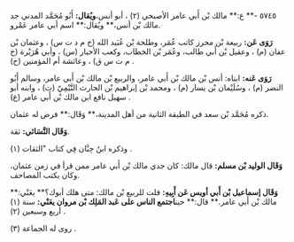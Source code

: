 ٥٧٤٥ -** ع:** مالك بْن أَبي عامر الأصبحي (٢) ، أبو أنس،**ويُقال:** أَبُو مُحَمَّد المدني جد مالك بْن أنس،** ويُقال:** اسم أبي عامر عَمْرو.

**رَوَى عَن:** ربيعة بْن محرز كاتب عُمَر، وطلحة بْن عُبَيد الله (خ م د ت س) ، وعثمان بْن عفان (م) ، وعقيل بْن أَبي طالب، وعُمَر بْن الخطاب، وكعب الأحبار (س) ، وأبي هُرَيْرة (خ م ت س ق) ، وعائشة أم المؤمنين (خ) .

**رَوَى عَنه:** ابناه: أنس بْن مالك بْن أَبي عامر، والربيع بْن مالك بْن أَبي عامر، وسالم أَبُو النضر (م) ، وسُلَيْمان بْن يسار (م) ، ومحمد بْن إبراهيم بْن الحارث التَّيْمِيّ (ت) ، وابنه أبو سهيل نافع ابن مالك بْن أَبي عامر (ع) .

ذكره مُحَمَّد بْن سعد في الطبقة الثانية من أهل المدينة،** وَقَال:** فرض له عثمان.

**وَقَال النَّسَائي:** ثقة.

وذكره ابنُ حِبَّان فِي كتاب "الثقات (١) .

**وَقَال الوليد بْن مسلم:** قال مالك: كان جدي مالك بْن أَبي عامر ممن قرأ في زمن عثمان، وكان يكتب المصاحف.

**وَقَال إسماعيل بْن أَبي أويس عَن أَبِيهِ:** قلت للربيع بْن مالك: متى هلك أبوك؟** يعَنْي:** مالك بْن أَبي عامر.** قال:** حين**اجتمع الناس على عَبد المَلِك بْن مروان يعَنْي:** سنة (١) أربع وسبعين (٢) .

روى له الجماعة (٣) .